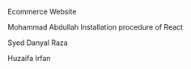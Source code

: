 Ecommerce Website

Mohammad Abdullah 
Installation procedure of React

Syed Danyal Raza

Huzaifa Irfan